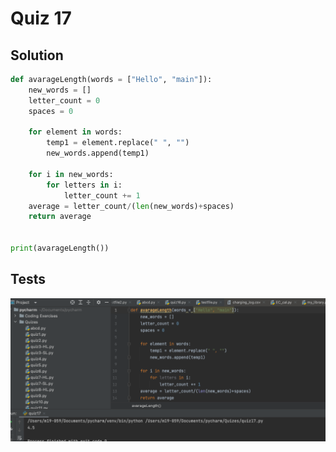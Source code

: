 # Quiz 17
## Solution
```.py
def avarageLength(words = ["Hello", "main"]):
    new_words = []
    letter_count = 0
    spaces = 0

    for element in words:
        temp1 = element.replace(" ", "")
        new_words.append(temp1)

    for i in new_words:
        for letters in i:
            letter_count += 1
    average = letter_count/(len(new_words)+spaces)
    return average


print(avarageLength())
```

## Tests
![](https://github.com/thumulakaru/Unit-2--repo/blob/main/Quizzes/Screen%20Shot%202022-10-25%20at%2014.06.31.png)
